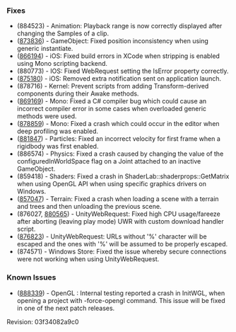 ### Fixes

*   (884523) - Animation: Playback range is now correctly displayed after changing the Samples of a clip.
*   ([873836](https://issuetracker.unity3d.com/product/unity/issues/guid/873836/)) - GameObject: Fixed position inconsistency when using generic instantiate.
*   ([866194](https://issuetracker.unity3d.com/product/unity/issues/guid/866194/)) - iOS: Fixed build errors in XCode when stripping is enabled using Mono scripting backend.
*   (880773) - IOS: Fixed WebRequest setting the IsError property correctly.
*   ([875180](https://issuetracker.unity3d.com/product/unity/issues/guid/875180/)) - iOS: Removed extra notification sent on application launch.
*   (878716) - Kernel: Prevent scripts from adding Transform-derived components during their Awake methods.
*   ([869169](https://issuetracker.unity3d.com/product/unity/issues/guid/869169/)) - Mono: Fixed a C# compiler bug which could cause an incorrect compiler error in some cases when overloaded generic methods were used.
*   ([878859](https://issuetracker.unity3d.com/product/unity/issues/guid/878859/)) - Mono: Fixed a crash which could occur in the editor when deep profiling was enabled.
*   ([881847](https://issuetracker.unity3d.com/product/unity/issues/guid/881847/)) - Particles: Fixed an incorrect velocity for first frame when a rigidbody was first enabled.
*   (886574) - Physics: Fixed a crash caused by changing the value of the configuredInWorldSpace flag on a Joint attached to an inactive GameObject.
*   (859418) - Shaders: Fixed a crash in ShaderLab::shaderprops::GetMatrix when using OpenGL API when using specific graphics drivers on Windows.
*   ([857047](https://issuetracker.unity3d.com/product/unity/issues/guid/857047/)) - Terrain: Fixed a crash when loading a scene with a terrain and trees and then unloading the previous scene.
*   (876027, [880565](https://issuetracker.unity3d.com/product/unity/issues/guid/880565/)) - UnityWebRequest: Fixed high CPU usage/fareeze after aborting (leaving play mode) UWR with custom download handler script.
*   ([876823](https://issuetracker.unity3d.com/product/unity/issues/guid/876823/)) - UnityWebRequest: URLs without '%' character will be escaped and the ones with '%' will be assumed to be properly escaped.
*   (874571) - Windows Store: Fixed the issue whereby secure connections were not working when using UnityWebRequest.

### Known Issues

*   ([888339](https://issuetracker.unity3d.com/product/unity/issues/guid/888339/)) - OpenGL : Internal testing reported a crash in InitWGL, when opening a project with -force-opengl command. This issue will be fixed in one of the next patch releases.

Revision: 03f34082a9c0